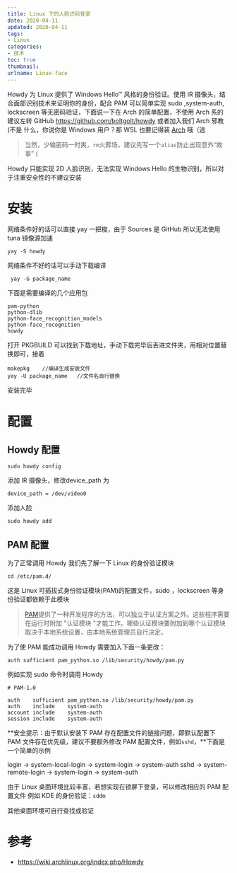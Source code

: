 ```yaml
---
title: Linux 下的人脸识别登录
date: 2020-04-11
updated: 2020-04-11
tags: 
- Linux
categories: 
- 技术
toc: true
thumbnail:
urlname: Linux-face
---
```

Howdy 为 Linux 提供了 Windows Hello™ 风格的身份验证。使用 IR 摄像头，结合面部识别技术来证明你的身份，配合 PAM 可以简单实现 sudo ,system-auth, lockscreen 等无密码验证，下面说一下在 Arch 的简单配置，不使用 Arch 系的建议左转 GitHub https://github.com/boltgolt/howdy 或者加入我们 Arch 邪教 (不是
什么，你说你是 Windows 用户？那 WSL 也要记得装 [Arch](https://github.com/yuk7/ArchWSL/releases) 哦（逃
<!--more-->
> 当然，少输密码一时爽，`rm`火葬场，建议先写一个`alias`防止出现意外“故事” (

Howdy 只能实现 2D 人脸识别，无法实现 Windows Hello 的生物识别，所以对于注重安全性的不建议安装

# 安装

网络条件好的话可以直接 yay 一把梭，由于 Sources 是 GitHub 所以无法使用 tuna 镜像源加速

```shell
yay -S howdy
```

网络条件不好的话可以手动下载编译

```shell
 yay -G package_name
```

下面是需要编译的几个应用包

```shell
pam-python                       
python-dlib               
python-face_recognition_models  
python-face_recognition     
howdy
```

打开 PKGBUILD 可以找到下载地址，手动下载完毕后丢进文件夹，用相对位置替换即可，接着

```shell
makepkg    //编译生成安装文件
yay -U package_name   //文件名自行替换
```

安装完毕

# 配置

## Howdy 配置

```shell
sudo howdy config
```

添加 IR 摄像头，修改device_path 为

```shell
device_path = /dev/video0
```

添加人脸

```shell
sudo howdy add
```

## PAM 配置

为了正常调用 Howdy 我们先了解一下 Linux 的身份验证模块

```shell
cd /etc/pam.d/
```

这是 Linux 可插拔式身份验证模块(PAM)的配置文件，sudo ，lockscreen 等身份验证都依赖于此模块

> [PAM](https://wiki.archlinux.org/index.php/PAM)提供了一种开发程序的方法，可以独立于认证方案之外。这些程序需要在运行时附加 "认证模块 "才能工作。哪些认证模块要附加到哪个认证模块取决于本地系统设置，由本地系统管理员自行决定。

为了使 PAM 能成功调用 Howdy 需要加入下面一条更改：

```shell
auth sufficient pam_python.so /lib/security/howdy/pam.py
```

例如实现 sudo 命令时调用 Howdy 

```shell
# PAM-1.0

auth    sufficient pam_python.so /lib/security/howdy/pam.py
auth    include    system-auth
account include    system-auth
session include    system-auth
```

**安全提示：由于默认安装下 PAM 存在配置文件的链接问题，即默认配置下 PAM 文件存在优先级，建议不要额外修改 PAM 配置文件，例如`sshd`，**下面是一个简单的示例



login -> system-local-login -> system-login -> system-auth
sshd -> system-remote-login -> system-login -> system-auth



由于 Linux 桌面环境比较丰富，若想实现在锁屏下登录，可以修改相应的 PAM 配置文件
例如 KDE 的身份验证：`sddm`

其他桌面环境可自行查找或验证
# 参考
 - https://wiki.archlinux.org/index.php/Howdy